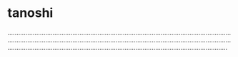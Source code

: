 # tanoshi

..................................................................................................................................................................................................................................................................................................................................................................................